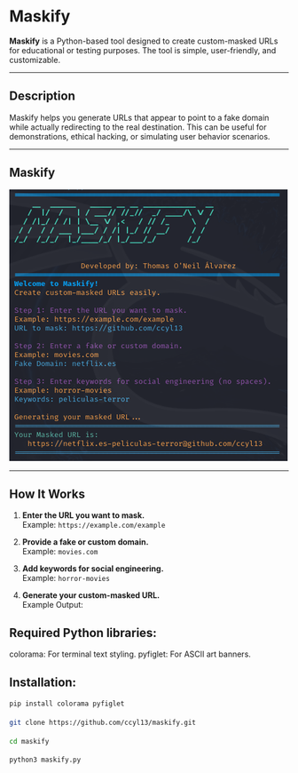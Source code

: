 # Maskify

**Maskify** is a Python-based tool designed to create custom-masked URLs for educational or testing purposes. The tool is simple, user-friendly, and customizable.

---

## Description

Maskify helps you generate URLs that appear to point to a fake domain while actually redirecting to the real destination. This can be useful for demonstrations, ethical hacking, or simulating user behavior scenarios.

---

## Maskify
 
![Maskify Tool Screenshot](https://github.com/ccyl13/maskify/blob/main/MASKIFY.png?raw=true)

---

## How It Works

1. **Enter the URL you want to mask.**  
   Example: `https://example.com/example`

2. **Provide a fake or custom domain.**  
   Example: `movies.com`

3. **Add keywords for social engineering.**  
   Example: `horror-movies`

4. **Generate your custom-masked URL.**  
   Example Output:
   
## Required Python libraries:

colorama: For terminal text styling.
pyfiglet: For ASCII art banners.

## Installation:
```bash
pip install colorama pyfiglet

git clone https://github.com/ccyl13/maskify.git

cd maskify

python3 maskify.py
